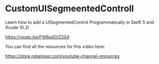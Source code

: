 # CustomUISegmeentedControll

Learn how to add a UISegmentedControl Programmatically in Swift 5 and Xcode 10.2!

https://youtu.be/FWBqdOjZ2S4

You can find all the resources for this video here:

https://store.rebeloper.com/youtube-channel-resources
